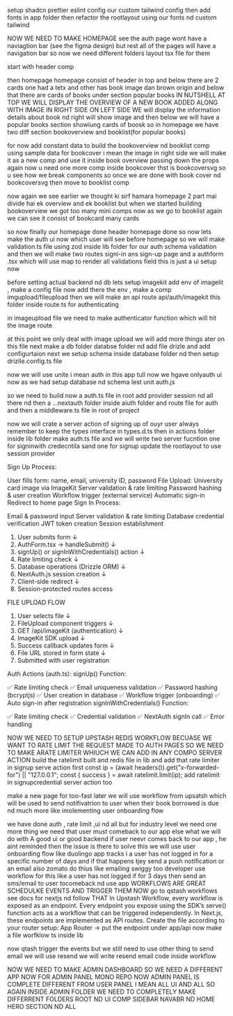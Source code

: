 setup shadcn prettier eslint config 
our custom tailwind config
then add fonts in app folder
then refactor the rootlayout using our fonts nd custom tailwind 


NOW WE NEED TO MAKE HOMEPAGE
see the auth page wont have a naviagtion bar (see the figma design) but rest all of the pages will have a navigation bar so
now we need different folders layout tsx file for them

start with header comp

then homepage
homepage consist of header in top and below there are 2 cards one had a tetx and other has book image dan brown origin
and below that there are cards of books under section popular books 
IN NUTSHELL AT TOP WE WILL DISPLAY THE OVERVIEW OF A NEW BOOK ADDED ALONG WITH IMAGE IN RIGHT SIDE 
ON LEFT SIDE WE will display the information details about book nd right will show image and then below we will have a popular books section showiung cards of boosk 
so in homepage we have two diff section bookoverview and booklist(for popular books)

for now add constant data to build the bookoverview nd booklist comp using sample data
for bookcover i mean the image in right side we will make it as a  new comp and use it inside book overview passing down the props 
again now u need one more comp inside bookcover thst is bookcoversvg so u see how we break components 
so once we are done with book cover nd bookcoversvg then move to booklist comp


now again we see earlier we thought ki sirf hamara homepage 2 part mai divide hai ek overview and ek booklist but when we started building bookoverview we got too many mini comps
now as we go to booklist again we can see it consist of bookcard many cards 


so now finally our homepage done header homepage done 
so now lets make the auth ui now which user will see before homepage 
so we will make validation.ts file using zod inside lib folder for our auth schema validation and then we will make two routes 
signi-in ans sign-up page and a authform .tsx which will use map to render all validations field 
this is just a ui setup now 

before setting actual backend nd db 
lets setup imagekit
add env of imagelit , make a config file now add there the env , make a comp imgupload/fileupload
then we will make an api route api/auth/imagekit this folder inside route.ts for authenticating

in imageupload file we need to make authenticator function which will hit the image route 

at this point we only deal with image upload we will add more things ater on this file 
next make a db folder databse folder nd add file drizle and add configurtaion 
next we setup schema inside database folder nd then setup drizlle.config.ts file


now we will use unite i mean auth in this app tull now we hgave onlyauth ui 
now as we had setup database nd schema lest unit auth.js 


so we need to build now a auth.ts file in root add provider session nd all there nd then a ...nextauth folder inside aiuth folder and route file for auth and then a middleware.ts file in root of project 

now we will crate a server action of signing up of ouyr user 
always remember to keep the types interface in types.d.ts
then in actions folder inside lib folder make  auth.ts file and we will write two server fucntion one for signinwith credecntila sand one for signup 
update the rootlayout to use session provider


Sign Up Process:

User fills form: name, email, university ID, password
File Upload: University card image via ImageKit
Server validation & rate limiting
Password hashing & user creation
Workflow trigger (external service)
Automatic sign-in
Redirect to home page
Sign In Process:

Email & password input
Server validation & rate limiting
Database credential verification
JWT token creation
Session establishment


1. User submits form
   ↓
2. AuthForm.tsx → handleSubmit()
   ↓
3. signUp() or signInWithCredentials() action
   ↓
4. Rate limiting check
   ↓
5. Database operations (Drizzle ORM)
   ↓
6. NextAuth.js session creation
   ↓
7. Client-side redirect
   ↓
8. Session-protected routes access

FILE UPLOAD FLOW
1. User selects file
   ↓
2. FileUpload component triggers
   ↓
3. GET /api/imageKit (authentication)
   ↓
4. ImageKit SDK upload
   ↓
5. Success callback updates form
   ↓
6. File URL stored in form state
   ↓
7. Submitted with user registration


Auth Actions (auth.ts):
signUp() Function:

✅ Rate limiting check
✅ Email uniqueness validation
✅ Password hashing (bcryptjs)
✅ User creation in database
✅ Workflow trigger (onboarding)
✅ Auto sign-in after registration
signInWithCredentials() Function:

✅ Rate limiting check
✅ Credential validation
✅ NextAuth signIn call
✅ Error handling



NOW WE NEED TO SETUP UPSTASH REDIS WORKFLOW BECUASE WE WANT TO RATE LIMIT THE REQUEST MADE TO AUTH PAGES 
SO WE NEED TO MAKE  ARATE LIMITER WHIUCH WE CAN ADD IN ANY COMPO SERVER ACTION
build the ratelimit built and redis file in lib and add that rate limiter in signup serve action first 
  const ip = (await headers()).get("x-forwarded-for") || "127.0.0.1";
  const { success } = await ratelimit.limit(ip);
add ratelimit in signupcredential server action too 

make a new page for too-fast 
later we will use workflow from upsatsh which will be used to send notifivatrion to user when their book borrowed is due nd much more like imolementing user onboarding flow 

we have done auth , rate limit ,ui nd all but for industry level we need one more thing 
we need that user must comeback to our app else what we will do with A good ui or good backend 
if user neevr comes back to our app , he aint reminded then the issue is there 
to solve this we will use user onboarding flow 
like duolingo app tracks i a user has not  logged in for a specific number of days and if that happens tjey send a push notification or an email also zomato do thius like emailing swiggy too 
developer use workflow for this 
like a user has not logged if for 3 days then send an sms/email to user tocomeback nd use app
WORKFLOWS ARE GREAT 
SCHEDULKE EVENTS AND TRIGGER THEM 
NOW go to qstash workflows see docs for nextjs nd follow THAT 
In Upstash Workflow, every workflow is exposed as an endpoint. Every endpoint you expose using the SDK’s serve() function acts as a workflow that can be triggered independently.
In Next.js, these endpoints are implemented as API routes.
Create the file according to your router setup:
App Router → put the endpoint under app/api
now make a file worfklow ts inside lib

now qtash trigger the events but we still need to use other thing to send email we will use resend
we will write resend email code inside workflow 


NOW WE NEED TO MAKE ADMIN DASHBOARD 
SO WE NEED A DIFFERENT APP NOW FOR ADMIN PANEL MONO REPO
NOW ADMIN PANEL IS COMPLETE DIFFERENT FROM USER PANEL I MEAN ALL UI AND ALL 
SO AGAIN INSIDE ADMIN FOLDER WE NEED TO COMPLETELY MAKE DIFFERRENT FOLDERS ROOT ND UI COMP SIDEBAR NAVABR ND HOME HERO SECTION ND ALL

